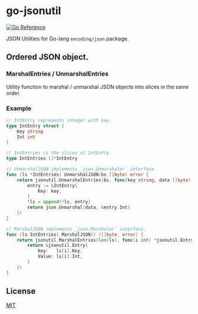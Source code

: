 # go-jsonutil

[![Go Reference](https://pkg.go.dev/badge/github.com/kamiaka/go-jsonutil.svg)](https://pkg.go.dev/github.com/kamiaka/go-jsonutil)

JSON Utilities for Go-lang `encoding/json` package.

## Ordered JSON object.
### MarshalEntries / UnmarshalEntries

Utility function to marshal / unmarshal JSON objects into slices in the same order.

### Example

```go
// IntEntry represents integer with key.
type IntEntry struct {
	Key string
	Int int
}

// IntEntries is the slices of IntEntry.
type IntEntries []*IntEntry

// UnmarshalJSON implements `json.Unmarshaler` interface.
func (ls *IntEntries) UnmarshalJSON(bs []byte) error {
	return jsonutil.UnmarshalEntries(bs, func(key string, data []byte) error {
		entry := &IntEntry{
			Key: key,
		}
		*ls = append(*ls, entry)
		return json.Unmarshal(data, &entry.Int)
	})
}

// MarshalJSON implements `json.Marshaler` interface.
func (ls IntEntries) MarshalJSON() ([]byte, error) {
	return jsonutil.MarshalEntries(len(ls), func(i int) *jsonutil.Entry {
		return &jsonutil.Entry{
			Key:   ls[i].Key,
			Value: ls[i].Int,
		}
	})
}
```

## License

[MIT](./LICENSE)